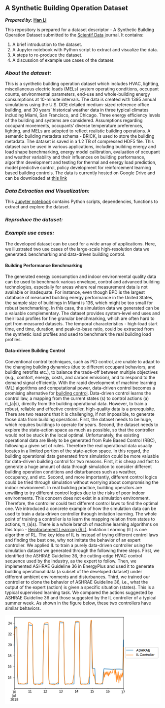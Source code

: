 ## A Synthetic Building Operation Dataset

***Prepared by:*** [**Han Li**](https://github.com/tsbyq)

This repository is prepared for a dataset descriptor - A Synthetic Building Operation Dataset submitted to the [Scientif Data](https://www.nature.com/sdata/) journal. It contains:
1. A brief introduction to the dataset.
2. A Jupyter notebook with Python script to extract and visualize the data.
3. A steps to re-produce the dataset.
3. A discussion of example use cases of the dataset. 



### ***About the dataset:***

This is a synthetic building operation dataset which includes HVAC, lighting, miscellaneous electric loads (MELs) system operating conditions, occupant counts, environmental parameters, end-use and whole-building energy consumptions at 10-minute intervals. The data is created with 1395 annual simulations using the U.S. DOE detailed medium-sized reference office building, and 30 years’ historical weather data in three typical climates including Miami, San Francisco, and Chicago. Three energy efficiency levels of the building and systems are considered. Assumptions regarding occupant movements, occupants’ diverse temperature preferences, lighting, and MELs are adopted to reflect realistic building operations. A semantic building metadata schema - BRICK, is used to store the building metadata. The dataset is saved in a 1.2 TB of compressed HDF5 file. This dataset can be used in various applications, including building energy and load shape benchmarking, energy model calibration, evaluation of occupant and weather variability and their influences on building performance, algorithm development and testing for thermal and energy load prediction, model predictive control, policy development for reinforcement learning based building controls. The data is currently hosted on Google Drive and can be downloaded at [this link](https://drive.google.com/file/d/1DLy1LbxICQda_M1Ez6Qh-JG-Q_CjKM8G/view?usp=sharing)



### ***Data Extraction and Visualization:***

This [Jupyter notebook](https://github.com/tsbyq/Synthetic_Operation_Data/blob/gh-pages/A%20Synthetic%20Operation%20Dataset.ipynb) contains Python scripts, dependencies, functions to extract and explore the dataset. 


### ***Reproduce the dataset:***

### ***Example use cases:***
The developed dataset can be used for a wide array of applications. Here, we illustrated two use cases of the large-scale high-resolution data we generated: benchmarking and data-driven building control.

#### Building Performance Benchmarking
The generated energy consumption and indoor environmental quality data can be used to benchmark various envelope, control and advanced building technologies, especially for areas where real measurement data is not available or inadequate. For instance, even though BPD is the largest database of measured building energy performance in the United States, the sample size of buildings in Miami is 136, which might be too small for robust benchmarking. In this case, the simulation data we generated can be a valuable complementary. The dataset provides system-level end uses and their load profiles for fine granular benchmarking, which are often hard to get from measured datasets. The temporal characteristics - high-load start time, end time, duration, and peak-to-base ratio, could be extracted from the synthetic load profiles and used to benchmark the real building load profiles.


#### Data-driven Building Control
Conventional control techniques, such as PID control, are unable to adapt to the changing building dynamics (due to different occupant behaviors, and building retrofits etc.), to balance the trade-off between multiple objectives (e.g., comfort, energy, costs, and carbon emission), and to respond to the demand signal efficiently. With the rapid development of machine learning (ML) algorithms and computational power, data-driven control becomes a promising alternative for [building control][1]. 
Data-driven control learns the control law, a mapping from the current states (s) to control actions (a) π_(a|s), directly from the building operational data. However, to train a robust, reliable and effective controller, high-quality data is a prerequisite. There are two reasons that it is challenging, if not impossible, to generate those data from building operations. First, the dataset needs to be huge, which requires buildings to operate for years. Second, the dataset needs to explore the state-action space as much as possible, so that the controller would not be stuck in the local optimal. Unfortunately, the existing operational data are likely to be generated from Rule Based Control (RBC), following a given set of rules. Therefore the real operational data usually locates in a limited portion of the state-action space. In this regard, the building operational data generated from simulation could be more valuable for data-driven building control for two reasons. First, it is cheap and fast to generate a huge amount of data through simulation to consider different building operation conditions and disturbances such as weather, occupancy, and etc. Second, and more importantly, different control logics could be tried through simulation without worrying about compromising the indoor environment. In real building practice, building operators are unwilling to try different control logics due to the risks of poor indoor environments. This concern does not exist in a simulation environment. Therefore, the controller could test different control laws to find the optimal one. 
We introduced a concrete example of how the simulation data can be used to train a data-driven controller through imitation learning. The whole point of training a controller is to learn the mapping relation from states to actions, π_(a|s). There is a whole branch of machine learning algorithms on this topic - [Reinforcement Learning (RL)][2]. Imitation Learning (IL) is one algorithm of RL. The key idea of IL is instead of trying different control laws and finding the best one, why not imitate the behavior of an expert controller. We applied IL to train a purely data-driven controller using the simulation dataset we generated through the following three steps. First, we identified the ASHRAE Guideline 36, the cutting-edge HVAC control sequence used by the industry, as the expert to follow. Then, we implemented ASHRAE Guideline 36 in EnergyPlus and used it to generate building operational data (a subset of the developed dataset) under different ambient environments and disturbances. Third, we trained our controller to clone the behavior of ASHRAE Guideline 36, i.e., what the output of the expert (action) is given a specific situation (states). This is a typical supervised learning task. We compared the actions suggested by ASHRAE Guideline 36 and those suggested by the IL controller of a typical summer week. As shown in the figure below, these two controllers have similar behaviors. 

![image info](./example.png)

[1]: https://www.sciencedirect.com/science/article/pii/S0378778819337879

[2]: https://www.sciencedirect.com/science/article/abs/pii/S0306261920305481




<!-- ### Markdown

Markdown is a lightweight and easy-to-use syntax for styling your writing. It includes conventions for

```markdown
Syntax highlighted code block

# Header 1
## Header 2
### Header 3

- Bulleted
- List

1. Numbered
2. List

**Bold** and _Italic_ and `Code` text

[Link](url) and ![Image](src)
```

For more details see [GitHub Flavored Markdown](https://guides.github.com/features/mastering-markdown/).

### Jekyll Themes

Your Pages site will use the layout and styles from the Jekyll theme you have selected in your [repository settings](https://github.com/tsbyq/Synthetic_Operation_Data/settings). The name of this theme is saved in the Jekyll `_config.yml` configuration file.

### Support or Contact

Having trouble with Pages? Check out our [documentation](https://docs.github.com/categories/github-pages-basics/) or [contact support](https://github.com/contact) and we’ll help you sort it out.
 -->
